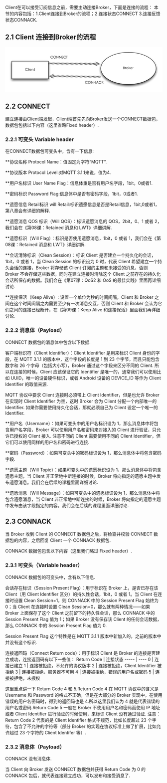 Client在可以接受订阅信息之前，需要主动连接Broker，下面是连接的流程：
本节的内容包括：1.Client连接到Broker的流程；2.连接状态CONNECT 3.连接反馈状态CONNACK.

## 2.1 Client 连接到Broker的流程
![Client连接Broker](https://github.com/caozhaocao/MQTT1/blob/master/img/02-1.jpg)

## 2.2 CONNECT

建立连接由Client端发起，Client端首先先向Broker发送一个CONNECT数据包，数据包包括以下内容（这里省略Fixed header）.

### 2.2.1 可变头 Variable header

在CONNECT数据包可变头中，含有一下信息:

**协议名称 Protocol Name：值固定为字符“MQTT”.

**协议版本 Protocol Level:对MQTT 3.1.1来说，值为4.

**用户名标识 User Name Flag：信息体重是否有用户名字段，1bit，0或者1.

**密码标识 Password Flag:信息体中是否有密码字段，1bit，0或者1.

**遗愿信息 Retail标识 will Retail:标识遗愿信息是否是Retail信息，1bit,0或者1，第八章会有详细的解释.

**遗愿消息 QOS 标识（Will QOS）：标识遗愿消息的 QOS，2bit，0、1 或者 2，我们会在《第08课：Retained 消息和 LWT》详细讲解.

**遗愿标识（Will Flag）：标识是否使用遗愿消息，1bit，0 或者 1，我们会在《第08课：Retained 消息和 LWT》详细讲解.

**会话清除标识（Clean Session）：标识 Client 是否建立一个持久化的会话，1bit，0 或者 1，当 Clean Session 的标识设为 0 时，代表 Client 希望建立一个持久会话的连接，Broker 将存储该 Client 订阅的主题和未接受的消息，否则 Broker 不会存储这些数据，同时在建立连接时清除这个 Client 之前存在的持久化会话所保存的数据。我们会在《第07课：QoS2 和 OoS 的最佳实践》里面再详细讨论.

**连接保活（Keep Alive）: 设置一个单位为秒的时间间隔，Client 和 Broker 之间在这个时间间隔之内需要至少有一次消息交互，否则 Client 和 Broker 会认为它们之间的连接已经断开，在《第09课：Keep Alive 和连接保活》里面我们再详细讨论.

### 2.2.2 消息体（Payload）
CONNECT 数据包的消息体中包含以下数据.

客户端标识符（Client Identifier）：Client Identifier 是用来标识 Client 身份的字段，在 MQTT 3.1.1 的版本中，这个字段的长度是 1 到 23 个字节，而且只能包含数字和 26 个字母（包括大小写），Broker 通过这个字段来区分不同的 Client.
所以在连接的时候，Client 应该保证它的 Identifier 是唯一的，通常我们可以使用比如 UUID，唯一的设备硬件标识，或者 Android 设备的 DEVICE_ID 等作为 Client Identifier 的取值来源.

MQTT 协议中要求 Client 连接时必须带上 Client Identifier，但是也允许 Broker 在实现时 Client Identifier 为空，这时 Broker 会为 Client 分配一个内部唯一的 Identifier.
如果你需要使用持久化会话，那就必须自己为 Client 设定一个唯一的 Identifier.

**用户名（Username）：如果可变头中的用户名标识设为 1，那么消息体中将包含用户名字段，Broker 可以使用用户名和密码来对接入的 Client 进行验证，只允许已授权的 Client 接入.
注意不同的 Client 需要使用不同的 Client Identifier，但它们可以使用同样的用户名和密码进行连接.

**密码（Password）：如果可变头中的密码标识设为 1，那么消息体中将包含密码字段.

**遗愿主题（Will Topic）：如果可变头中的遗愿标识设为 1，那么消息体中将包含遗愿主题，当 Client 非正常地中断连接的时候，Broker 将向指定的遗愿主题中发布遗愿消息。我们会在后续的课程里面详细讨论.

**遗愿消息（Will Message）：如果可变头中的遗愿标识设为 1，那么消息体中将包含遗愿消息，当 Client 非正常地中断连接的时候，Broker 将向指定的遗愿主题中发布由该字段指定的内容。我们会在后续的课程里面详细讨论.

## 2.3 CONNACK
当 Broker 收到 Client 的 CONNECT 数据包之后，将检查并校验 CONNECT 数据包的内容，之后回复 Client 一个 CONNACK 数据包.

CONNACK 数据包包含以下内容（这里我们略过 Fixed header）.

### 2.3.1 可变头（Variable header）
CONNACK 数据包的可变头中，含有以下信息.

会话存在标识（Session Present Flag）：用于标识在 Broker 上，是否已存在该 Client（用 Client Identifier 区分）的持久性会话，1bit，0 或者 1。当 Client 在连接时设置 Clean Session=1，则 CONNACK 中的 Session Present Flag 始终为 0；当 Client 在连接时设置 Clean Session=0，那么就有两种情况——如果 Broker 上面保存了这个 Client 之前留下的持久性会话，那么 CONNACK 中的 Session Present Flag 值为 1；如果 Broker 没有保存该 Client 的任何会话数据，那么 CONNACK 中的 Session Present Flag 值为 0.

Session Present Flag 这个特性是在 MQTT 3.1.1 版本中新加入的，之前的版本中并没有这个标识.

连接返回码（Connect Return code）：用于标识 Client 是 Broker 的连接是否建立成功，连接返回码有以下一些值：
Return Code | 连接状态
----- | ----
0 | 连接已建立
1 | 连接被拒绝，不允许的协议版本
2 | 连接被拒绝，Client Identifier 被拒绝
3 | 连接被拒绝，服务器不可用
4 | 连接被拒绝，错误的用户名或密码
5 | 连接被拒绝，未授权

这里重点讲一下 Return Code 4 和 5.Return Code 4 在 MQTT 协议中的含义是 Username 和 Password 的格式不正确，但是在大部分的 Broker 实现中，在使用错误的用户名密码时，得到的返回码也是 4.所以这里我们认为 4 就是代表错误的用户名或密码.Return Code 5 一般在 Broker 不使用用户名和密码而使用 IP 地址或者 Client Identifier 进行验证的时候使用，来标识 Client 没有通过验证.
注意： Return Code 2 代表的是 Client Identifier 格式不规范，比如长度超过 23 个字符，包含了不允许的字符等（部分 Broker 的实现在协议标准上做了扩展，比如允许超过 23 个字符的 Client Identifer 等）.

### 2.3.2 消息体（Payload）
CONNACK 没有消息体.

当 Client 向 Broker 发送 CONNECT 数据包并获得 Return Code 为 0 的 CONNACK 包后，就代表连接建立成功，可以发布和接受消息了.

